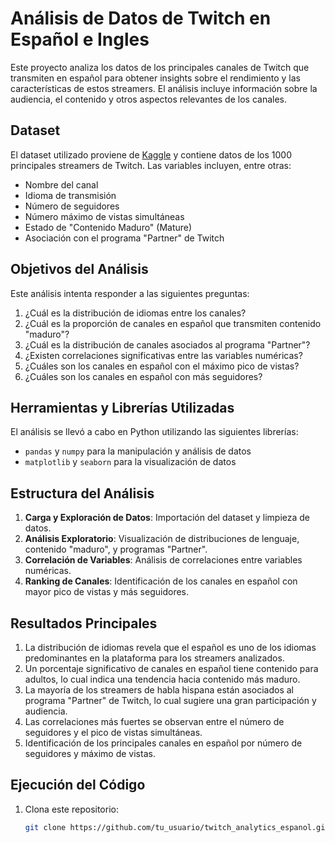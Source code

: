 # Análisis de Datos de Twitch en Español e Ingles

Este proyecto analiza los datos de los principales canales de Twitch que transmiten en español para obtener insights sobre el rendimiento y las características de estos streamers. El análisis incluye información sobre la audiencia, el contenido y otros aspectos relevantes de los canales.

## Dataset

El dataset utilizado proviene de [Kaggle](https://www.kaggle.com/datasets/aayushmishra1512/twitchdata) y contiene datos de los 1000 principales streamers de Twitch. Las variables incluyen, entre otras:

- Nombre del canal
- Idioma de transmisión
- Número de seguidores
- Número máximo de vistas simultáneas
- Estado de "Contenido Maduro" (Mature)
- Asociación con el programa "Partner" de Twitch

## Objetivos del Análisis

Este análisis intenta responder a las siguientes preguntas:

1. ¿Cuál es la distribución de idiomas entre los canales?
2. ¿Cuál es la proporción de canales en español que transmiten contenido "maduro"?
3. ¿Cuál es la distribución de canales asociados al programa "Partner"?
4. ¿Existen correlaciones significativas entre las variables numéricas?
5. ¿Cuáles son los canales en español con el máximo pico de vistas?
6. ¿Cuáles son los canales en español con más seguidores?

## Herramientas y Librerías Utilizadas

El análisis se llevó a cabo en Python utilizando las siguientes librerías:

- `pandas` y `numpy` para la manipulación y análisis de datos
- `matplotlib` y `seaborn` para la visualización de datos

## Estructura del Análisis

1. **Carga y Exploración de Datos**: Importación del dataset y limpieza de datos.
2. **Análisis Exploratorio**: Visualización de distribuciones de lenguaje, contenido "maduro", y programas "Partner".
3. **Correlación de Variables**: Análisis de correlaciones entre variables numéricas.
4. **Ranking de Canales**: Identificación de los canales en español con mayor pico de vistas y más seguidores.

## Resultados Principales

1. La distribución de idiomas revela que el español es uno de los idiomas predominantes en la plataforma para los streamers analizados.
2. Un porcentaje significativo de canales en español tiene contenido para adultos, lo cual indica una tendencia hacia contenido más maduro.
3. La mayoría de los streamers de habla hispana están asociados al programa "Partner" de Twitch, lo cual sugiere una gran participación y audiencia.
4. Las correlaciones más fuertes se observan entre el número de seguidores y el pico de vistas simultáneas.
5. Identificación de los principales canales en español por número de seguidores y máximo de vistas.

## Ejecución del Código

1. Clona este repositorio:
   ```bash
   git clone https://github.com/tu_usuario/twitch_analytics_espanol.git
